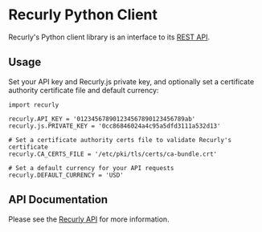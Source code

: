 # Recurly Python Client #

Recurly's Python client library is an interface to its [REST API](http://docs.recurly.com/api).

## Usage ##

Set your API key and Recurly.js private key, and optionally set a certificate
authority certificate file and default currency:

    import recurly

    recurly.API_KEY = '012345678901234567890123456789ab'
    recurly.js.PRIVATE_KEY = '0cc86846024a4c95a5dfd3111a532d13'

    # Set a certificate authority certs file to validate Recurly's certificate
    recurly.CA_CERTS_FILE = '/etc/pki/tls/certs/ca-bundle.crt'

    # Set a default currency for your API requests
    recurly.DEFAULT_CURRENCY = 'USD'

## API Documentation ##

Please see the [Recurly API](http://docs.recurly.com/api/) for more information.
